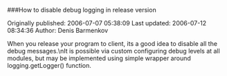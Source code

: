 ###How to disablе debug logging in release version

Originally published: 2006-07-07 05:38:09
Last updated: 2006-07-12 08:34:36
Author: Denis Barmenkov

When you release your program to client, its a good idea to disable all the debug messages.\nIt is possible via custom configuring debug levels at all modules, but may be implemented using simple wrapper around logging.getLogger() function.